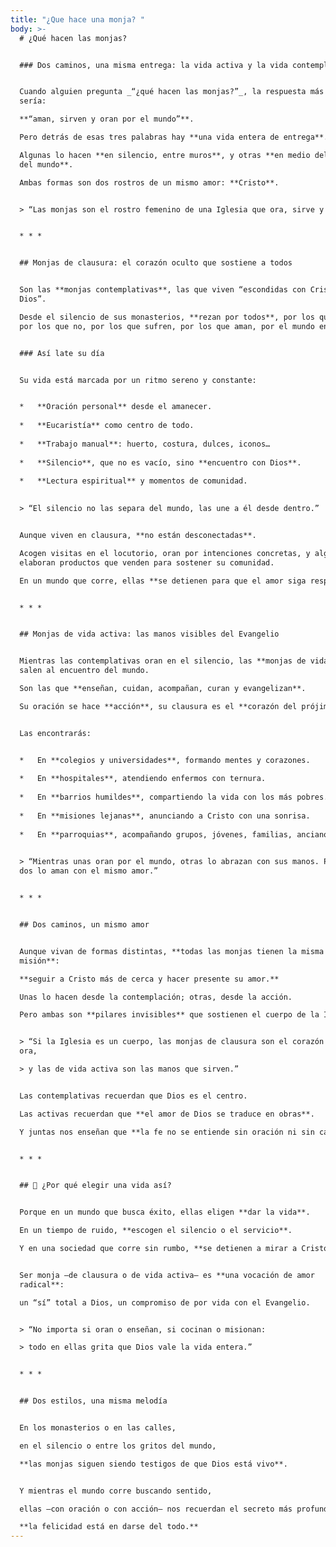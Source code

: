 ```yaml
---
title: "¿Que hace una monja? "
body: >-
  # ¿Qué hacen las monjas?


  ### Dos caminos, una misma entrega: la vida activa y la vida contemplativa


  Cuando alguien pregunta _“¿qué hacen las monjas?”_, la respuesta más honesta
  sería:  

  **“aman, sirven y oran por el mundo”**.  

  Pero detrás de esas tres palabras hay **una vida entera de entrega**.  

  Algunas lo hacen **en silencio, entre muros**, y otras **en medio del ruido
  del mundo**.  

  Ambas formas son dos rostros de un mismo amor: **Cristo**.


  > “Las monjas son el rostro femenino de una Iglesia que ora, sirve y ama.”


  * * *


  ## Monjas de clausura: el corazón oculto que sostiene a todos


  Son las **monjas contemplativas**, las que viven “escondidas con Cristo en
  Dios”.  

  Desde el silencio de sus monasterios, **rezan por todos**, por los que creen y
  por los que no, por los que sufren, por los que aman, por el mundo entero.


  ### Así late su día


  Su vida está marcada por un ritmo sereno y constante:


  *   **Oración personal** desde el amanecer.
      
  *   **Eucaristía** como centro de todo.
      
  *   **Trabajo manual**: huerto, costura, dulces, iconos…
      
  *   **Silencio**, que no es vacío, sino **encuentro con Dios**.
      
  *   **Lectura espiritual** y momentos de comunidad.
      

  > “El silencio no las separa del mundo, las une a él desde dentro.”


  Aunque viven en clausura, **no están desconectadas**.  

  Acogen visitas en el locutorio, oran por intenciones concretas, y algunas
  elaboran productos que venden para sostener su comunidad.  

  En un mundo que corre, ellas **se detienen para que el amor siga respirando**.


  * * *


  ## Monjas de vida activa: las manos visibles del Evangelio


  Mientras las contemplativas oran en el silencio, las **monjas de vida activa**
  salen al encuentro del mundo.  

  Son las que **enseñan, cuidan, acompañan, curan y evangelizan**.  

  Su oración se hace **acción**, su clausura es el **corazón del prójimo**.


  Las encontrarás:


  *   En **colegios y universidades**, formando mentes y corazones.
      
  *   En **hospitales**, atendiendo enfermos con ternura.
      
  *   En **barrios humildes**, compartiendo la vida con los más pobres.
      
  *   En **misiones lejanas**, anunciando a Cristo con una sonrisa.
      
  *   En **parroquias**, acompañando grupos, jóvenes, familias, ancianos.
      

  > “Mientras unas oran por el mundo, otras lo abrazan con sus manos. Pero las
  dos lo aman con el mismo amor.”


  * * *


  ## Dos caminos, un mismo amor


  Aunque vivan de formas distintas, **todas las monjas tienen la misma
  misión**:  

  **seguir a Cristo más de cerca y hacer presente su amor.**  

  Unas lo hacen desde la contemplación; otras, desde la acción.  

  Pero ambas son **pilares invisibles** que sostienen el cuerpo de la Iglesia.


  > “Si la Iglesia es un cuerpo, las monjas de clausura son el corazón que
  ora,  

  > y las de vida activa son las manos que sirven.”


  Las contemplativas recuerdan que Dios es el centro.  

  Las activas recuerdan que **el amor de Dios se traduce en obras**.  

  Y juntas nos enseñan que **la fe no se entiende sin oración ni sin caridad**.


  * * *


  ## 💬 ¿Por qué elegir una vida así?


  Porque en un mundo que busca éxito, ellas eligen **dar la vida**.  

  En un tiempo de ruido, **escogen el silencio o el servicio**.  

  Y en una sociedad que corre sin rumbo, **se detienen a mirar a Cristo**.


  Ser monja —de clausura o de vida activa— es **una vocación de amor
  radical**:  

  un “sí” total a Dios, un compromiso de por vida con el Evangelio.


  > “No importa si oran o enseñan, si cocinan o misionan:  

  > todo en ellas grita que Dios vale la vida entera.”


  * * *


  ## Dos estilos, una misma melodía


  En los monasterios o en las calles,  

  en el silencio o entre los gritos del mundo,  

  **las monjas siguen siendo testigos de que Dios está vivo**.


  Y mientras el mundo corre buscando sentido,  

  ellas —con oración o con acción— nos recuerdan el secreto más profundo:  

  **la felicidad está en darse del todo.**
---
```

